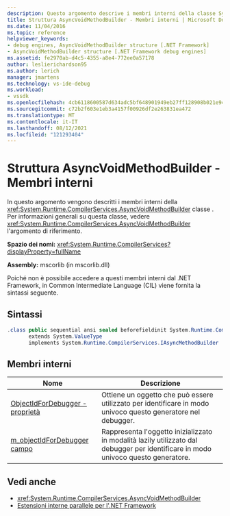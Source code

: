 ```yaml
---
description: Questo argomento descrive i membri interni della classe System.Runtime.CompilerServices.AsyncVoidMethodBuilder.
title: Struttura AsyncVoidMethodBuilder - Membri interni | Microsoft Docs
ms.date: 11/04/2016
ms.topic: reference
helpviewer_keywords:
- debug engines, AsyncVoidMethodBuilder structure [.NET Framework]
- AsyncVoidMethodBuilder structure [.NET Framework debug engines]
ms.assetid: fe2970ab-d4c5-4355-a8e4-772ee0a57178
author: leslierichardson95
ms.author: lerich
manager: jmartens
ms.technology: vs-ide-debug
ms.workload:
- vssdk
ms.openlocfilehash: 4cb6118600587d634adc5bf648901949eb27ff128908b021e94a62b956eaae6f
ms.sourcegitcommit: c72b2f603e1eb3a4157f00926df2e263831ea472
ms.translationtype: MT
ms.contentlocale: it-IT
ms.lasthandoff: 08/12/2021
ms.locfileid: "121293404"
---
```

# <a name="asyncvoidmethodbuilder-structure---internal-members"></a>Struttura AsyncVoidMethodBuilder - Membri interni
In questo argomento vengono descritti i membri interni della <xref:System.Runtime.CompilerServices.AsyncVoidMethodBuilder> classe . Per informazioni generali su questa classe, vedere <xref:System.Runtime.CompilerServices.AsyncVoidMethodBuilder> l'argomento di riferimento.

 **Spazio dei nomi:** <xref:System.Runtime.CompilerServices?displayProperty=fullName>

 **Assembly:** mscorlib (in mscorlib.dll)

 Poiché non è possibile accedere a questi membri interni dal .NET Framework, in Common Intermediate Language (CIL) viene fornita la sintassi seguente.

## <a name="syntax"></a>Sintassi

```csharp
.class public sequential ansi sealed beforefieldinit System.Runtime.CompilerServices.AsyncVoidMethodBuilder
       extends System.ValueType
       implements System.Runtime.CompilerServices.IAsyncMethodBuilder
```

## <a name="internal-members"></a>Membri interni

|Nome|Descrizione|
|----------|-----------------|
|[ObjectIdForDebugger - proprietà](../../extensibility/debugger/asyncvoidmethodbuilder-objectidfordebugger-property.md)|Ottiene un oggetto che può essere utilizzato per identificare in modo univoco questo generatore nel debugger.|
|[m_objectIdForDebugger campo](../../extensibility/debugger/asyncvoidmethodbuilder-m-objectidfordebugger-field.md)|Rappresenta l'oggetto inizializzato in modalità lazily utilizzato dal debugger per identificare in modo univoco questo generatore.|

## <a name="see-also"></a>Vedi anche
- <xref:System.Runtime.CompilerServices.AsyncVoidMethodBuilder>
- [Estensioni interne parallele per l'.NET Framework](../../extensibility/debugger/parallel-extension-internals-for-the-dotnet-framework.md)
